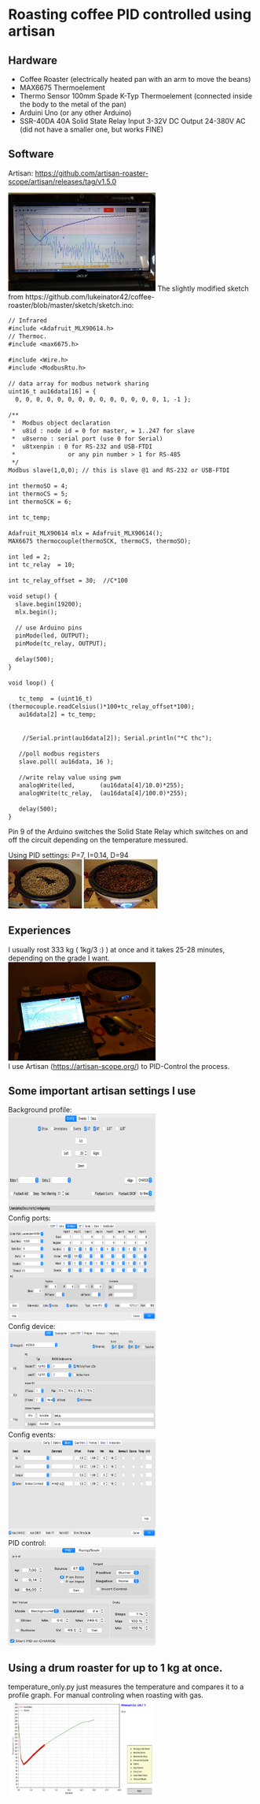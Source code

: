 # Roasting coffee PID controlled using artisan
## Hardware
- Coffee Roaster (electrically heated pan with an arm to move the beans)
- MAX6675 Thermoelement 
- Thermo Sensor 100mm Spade K-Typ Thermoelement (connected inside the body to the metal of the pan)
- Arduini Uno (or any other Arduino)
- SSR-40DA 40A Solid State Relay Input 3-32V DC Output 24-380V AC (did not have a smaller one, but works FINE)
  
## Software 
Artisan:
https://github.com/artisan-roaster-scope/artisan/releases/tag/v1.5.0

<img src="pics/artisan.jpeg"  width="300" height="200">
The slightly modified sketch from https://github.com/lukeinator42/coffee-roaster/blob/master/sketch/sketch.ino:

```
// Infrared
#include <Adafruit_MLX90614.h>
// Thermoc.
#include <max6675.h>

#include <Wire.h>
#include <ModbusRtu.h>

// data array for modbus network sharing
uint16_t au16data[16] = {
  0, 0, 0, 0, 0, 0, 0, 0, 0, 0, 0, 0, 0, 0, 1, -1 };

/**
 *  Modbus object declaration
 *  u8id : node id = 0 for master, = 1..247 for slave
 *  u8serno : serial port (use 0 for Serial)
 *  u8txenpin : 0 for RS-232 and USB-FTDI 
 *               or any pin number > 1 for RS-485
 */
Modbus slave(1,0,0); // this is slave @1 and RS-232 or USB-FTDI

int thermoSO = 4;
int thermoCS = 5;
int thermoSCK = 6;

int tc_temp;

Adafruit_MLX90614 mlx = Adafruit_MLX90614();
MAX6675 thermocouple(thermoSCK, thermoCS, thermoSO);

int led = 2;
int tc_relay  = 10; 

int tc_relay_offset = 30;  //C*100 

void setup() {
  slave.begin(19200); 
  mlx.begin();
  
  // use Arduino pins 
  pinMode(led, OUTPUT);
  pinMode(tc_relay, OUTPUT);
  
  delay(500);
}

void loop() {

   tc_temp  = (uint16_t) (thermocouple.readCelsius()*100+tc_relay_offset*100);
   au16data[2] = tc_temp;

    
    //Serial.print(au16data[2]); Serial.println("*C thc");

   //poll modbus registers
   slave.poll( au16data, 16 );

   //write relay value using pwm
   analogWrite(led,       (au16data[4]/10.0)*255);
   analogWrite(tc_relay,  (au16data[4]/100.0)*255);
   
   delay(500);
}
```
Pin 9 of the Arduino switches the Solid State Relay which switches on and off the circuit depending on the temperature messured.

Using PID settings: P=7, I=0.14, D=94
<br>
<img src="pics/bohnengruen.jpg"  width="150" height="100">
<img src="pics/bohnenbraun.jpg"  width="150" height="100">
## Experiences
I usually rost 333 kg ( 1kg/3 :) ) at once and it takes 25-28 minutes, depending on the grade I want.
<img src="pics/set.jpg"  width="300" height="200">
<br>
I use Artisan (https://artisan-scope.org/) to PID-Control the process.

## Some important artisan settings I use  
Background profile:<br>
<img src="pics/background.png"  width="300" height="200">
<br>
Config ports:<br>
<img src="pics/ports.png"  width="300" height="200">
<br>
Config device:<br>
<img src="pics/device.png"  width="300" height="200">
<br>
Config events:<br>
<img src="pics/events.png"  width="300" height="200">
<br>
PID control:<br>
<img src="pics/pid-control.png"  width="300" height="200">
<br>

## Using a drum roaster for up to 1 kg at once. 
temperature_only.py just measures the temperature and compares it to a profile graph. For manual controling when roasting with gas.  
<img src="pics/Bildschirmfoto vom 2025-07-04 20-34-53.png"  width="300" height="200">
